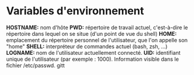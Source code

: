 # Variables d'environnement

**HOSTNAME:** nom d'hôte
**PWD:** répertoire de travail actuel, c'est-à-dire le répertoire dans lequel on se situe (d'un point de vue du shell)
**HOME:**  emplacement du répertoire personnel de l'utilisateur, que l'on appelle son "home"
**SHELL:** interpréteur de commandes actuel (bash, zsh, ...)
**LOGNAME:**  nom de l'utilisateur actuellement connecté.
**UID:** identifiant unique de l'utilisateur (par exemple : 1000). Information visible dans le fichier /etc/passwd.
 gitt